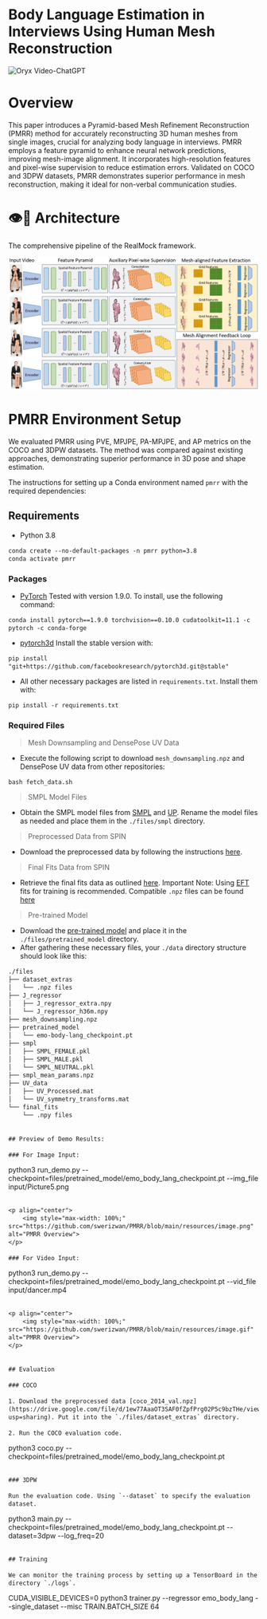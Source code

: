 # Body Language Estimation in Interviews Using Human Mesh Reconstruction

<img src="https://camo.githubusercontent.com/2722992d519a722218f896d5f5231d49f337aaff4514e78bd59ac935334e916a/68747470733a2f2f692e696d6775722e636f6d2f77617856496d762e706e67" alt="Oryx Video-ChatGPT" data-canonical-src="https://i.imgur.com/waxVImv.png" style="max-width: 100%;">

# Overview

This paper introduces a Pyramid-based Mesh Refinement Reconstruction (PMRR) method for accurately reconstructing 3D human meshes from single images, crucial for analyzing body language in interviews. PMRR employs a feature pyramid to enhance neural network predictions, improving mesh-image alignment. It incorporates high-resolution features and pixel-wise supervision to reduce estimation errors. Validated on COCO and 3DPW datasets, PMRR demonstrates superior performance in mesh reconstruction, making it ideal for non-verbal communication studies.

# 👁️💬 Architecture

The comprehensive pipeline of the RealMock framework.

<img style="max-width: 100%;" src="https://github.com/swerizwan/PMRR/blob/main/resources/architecture.jpg" alt="PMRR Overview">

# PMRR Environment Setup

We evaluated PMRR using PVE, MPJPE, PA-MPJPE, and AP metrics on the COCO and 3DPW datasets. The method was compared against existing approaches, demonstrating superior performance in 3D pose and shape estimation.

The instructions for setting up a Conda environment named `pmrr` with the required dependencies:

## Requirements

- Python 3.8
```
conda create --no-default-packages -n pmrr python=3.8
conda activate pmrr
```

### Packages

- [PyTorch](https://www.pytorch.org) Tested with version 1.9.0. To install, use the following command:
```
conda install pytorch==1.9.0 torchvision==0.10.0 cudatoolkit=11.1 -c pytorch -c conda-forge
```

- [pytorch3d](https://github.com/facebookresearch/pytorch3d/blob/main/INSTALL.md) Install the stable version with:
```
pip install "git+https://github.com/facebookresearch/pytorch3d.git@stable"
```

- All other necessary packages are listed in `requirements.txt`. Install them with:
```
pip install -r requirements.txt
```

### Required Files

> Mesh Downsampling and DensePose UV Data
- Execute the following script to download `mesh_downsampling.npz` and DensePose UV data from other repositories:

```
bash fetch_data.sh
```
> SMPL Model Files
- Obtain the SMPL model files from [SMPL](https://smpl.is.tue.mpg.de) and [UP](https://github.com/classner/up/blob/master/models/3D/basicModel_neutral_lbs_10_207_0_v1.0.0.pkl). Rename the model files as needed and place them in the `./files/smpl` directory.

> Preprocessed Data from SPIN
- Download the preprocessed data by following the instructions [here](https://github.com/nkolot/SPIN#fetch-data).

> Final Fits Data from SPIN
- Retrieve the final fits data as outlined [here](https://github.com/nkolot/SPIN#final-fits). Important Note: Using [EFT](https://github.com/facebookresearch/eft) fits for training is recommended. Compatible `.npz` files can be found [here](https://cloud.tsinghua.edu.cn/d/635c717375664cd6b3f5)

> Pre-trained Model
- Download the [pre-trained model](https://drive.google.com/file/d/1XMjZBsz-losAilG9ZEZQlZMPmrssDLBg/view?usp=sharing) and place it in the `./files/pretrained_model` directory.
- After gathering these necessary files, your `./data` directory structure should look like this:
```
./files
├── dataset_extras
│   └── .npz files
├── J_regressor
│   ├── J_regressor_extra.npy
│   └── J_regressor_h36m.npy
├── mesh_downsampling.npz
├── pretrained_model
│   └── emo-body-lang_checkpoint.pt
├── smpl
│   ├── SMPL_FEMALE.pkl
│   ├── SMPL_MALE.pkl
│   └── SMPL_NEUTRAL.pkl
├── smpl_mean_params.npz
├── UV_data
│   ├── UV_Processed.mat
│   └── UV_symmetry_transforms.mat
└── final_fits
    └── .npy files


## Preview of Demo Results:

### For Image Input:

```
python3 run_demo.py --checkpoint=files/pretrained_model/emo_body_lang_checkpoint.pt --img_file input/Picture5.png
```

<p align="center">
    <img style="max-width: 100%;" src="https://github.com/swerizwan/PMRR/blob/main/resources/image.png" alt="PMRR Overview">
</p>

### For Video Input:

```
python3 run_demo.py --checkpoint=files/pretrained_model/emo_body_lang_checkpoint.pt --vid_file input/dancer.mp4
```

<p align="center">
    <img style="max-width: 100%;" src="https://github.com/swerizwan/PMRR/blob/main/resources/image.gif" alt="PMRR Overview">
</p>


## Evaluation

### COCO

1. Download the preprocessed data [coco_2014_val.npz](https://drive.google.com/file/d/1ew77AaaOT3SAF0fZpfPrg02P5c9bzTHe/view?usp=sharing). Put it into the `./files/dataset_extras` directory. 

2. Run the COCO evaluation code.
```
python3 coco.py --checkpoint=files/pretrained_model/emo_body_lang_checkpoint.pt
```

### 3DPW

Run the evaluation code. Using `--dataset` to specify the evaluation dataset.
```
python3 main.py --checkpoint=files/pretrained_model/emo_body_lang_checkpoint.pt --dataset=3dpw --log_freq=20
```

## Training

We can monitor the training process by setting up a TensorBoard in the directory `./logs`.

```
CUDA_VISIBLE_DEVICES=0 python3 trainer.py --regressor emo_body_lang --single_dataset --misc TRAIN.BATCH_SIZE 64
```

